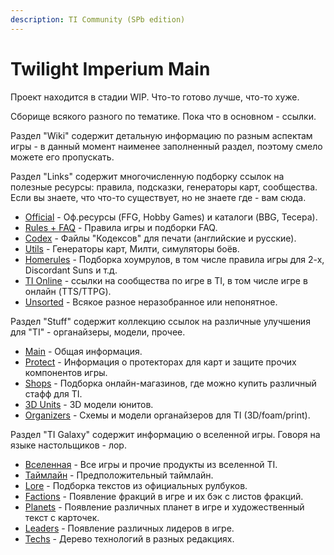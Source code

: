 ```yaml
---
description: TI Community (SPb edition)
---
```


# Twilight Imperium Main

Проект находится в стадии WIP. Что-то готово лучше, что-то хуже.

Сборище всякого разного по тематике.
Пока что в основном - ссылки.

Раздел "Wiki" содержит детальную информацию по разным аспектам игры - в данный момент наименее заполненный раздел, поэтому смело можете его пропускать.

Раздел "Links" содержит многочисленную подборку ссылок на полезные ресурсы: правила, подсказки, генераторы карт, сообщества.  
Если вы знаете, что что-то существует, но не знаете где - вам сюда.
* [Official](https://github.com/shad0wrunner/spb-imperium/blob/master/links/official.md) - Оф.ресурсы (FFG, Hobby Games) и каталоги (BBG, Тесера).
* [Rules + FAQ](https://github.com/shad0wrunner/spb-imperium/blob/master/links/rules.md) - Правила игры и подборки FAQ.
* [Codex](https://github.com/shad0wrunner/spb-imperium/blob/master/links/codexes.md) - Файлы "Кодексов" для печати (английские и русские).
* [Utils](https://github.com/shad0wrunner/spb-imperium/blob/master/links/utils.md) - Генераторы карт, Милти, симуляторы боёв.
* [Homerules](https://github.com/shad0wrunner/spb-imperium/blob/master/links/homerules.md) - Подборка хоумрулов, в том числе правила игры для 2-х, Discordant Suns и т.д.
* [TI Online](https://github.com/shad0wrunner/spb-imperium/blob/master/links/online.md) - ссылки на сообщества по игре в TI, в том числе игре в онлайн (TTS/TTPG).
* [Unsorted](https://github.com/shad0wrunner/spb-imperium/blob/master/links/unsorted.md) - Всякое разное неразобранное или непонятное.

Раздел "Stuff" содержит коллекцию ссылок на различные улучшения для "TI" - органайзеры, модели, прочее.
* [Main](https://github.com/shad0wrunner/spb-imperium/blob/master/stuff/stuff.md) - Общая информация.
* [Protect](https://github.com/shad0wrunner/spb-imperium/blob/master/stuff/protect.md) - Информация о протекторах для карт и защите прочих компонентов игры.
* [Shops](https://github.com/shad0wrunner/spb-imperium/blob/master/stuff/shops.md) - Подборка онлайн-магазинов, где можно купить различный стафф для TI.
* [3D Units](https://github.com/shad0wrunner/spb-imperium/blob/master/stuff/3dunits.md) - 3D модели юнитов.
* [Organizers](https://github.com/shad0wrunner/spb-imperium/blob/master/stuff/organizers.md) - Схемы и модели органайзеров для TI (3D/foam/print).

Раздел "TI Galaxy" содержит информацию о вселенной игры. Говоря на языке настольщиков - лор.
* [Вселенная](https://github.com/shad0wrunner/spb-imperium/blob/master/galaxy/media.md) - Все игры и прочие продукты из вселенной TI.
* [Таймлайн](https://github.com/shad0wrunner/spb-imperium/blob/master/galaxy/timeline.md) - Предположительный таймлайн.
* [Lore](https://github.com/shad0wrunner/spb-imperium/blob/master/galaxy/lore.md) - Подборка текстов из официальных рулбуков.
* [Factions](https://github.com/shad0wrunner/spb-imperium/blob/master/galaxy/factions.md) - Появление фракций в игре и их бэк с листов фракций.
* [Planets](https://github.com/shad0wrunner/spb-imperium/blob/master/galaxy/planets.md) - Появление различных планет в игре и художественный текст с карточек.
* [Leaders](https://github.com/shad0wrunner/spb-imperium/blob/master/galaxy/leaders.md) - Появление различных лидеров в игре.
* [Techs](https://github.com/shad0wrunner/spb-imperium/blob/master/galaxy/techs.md) - Дерево технологий в разных редакциях.


